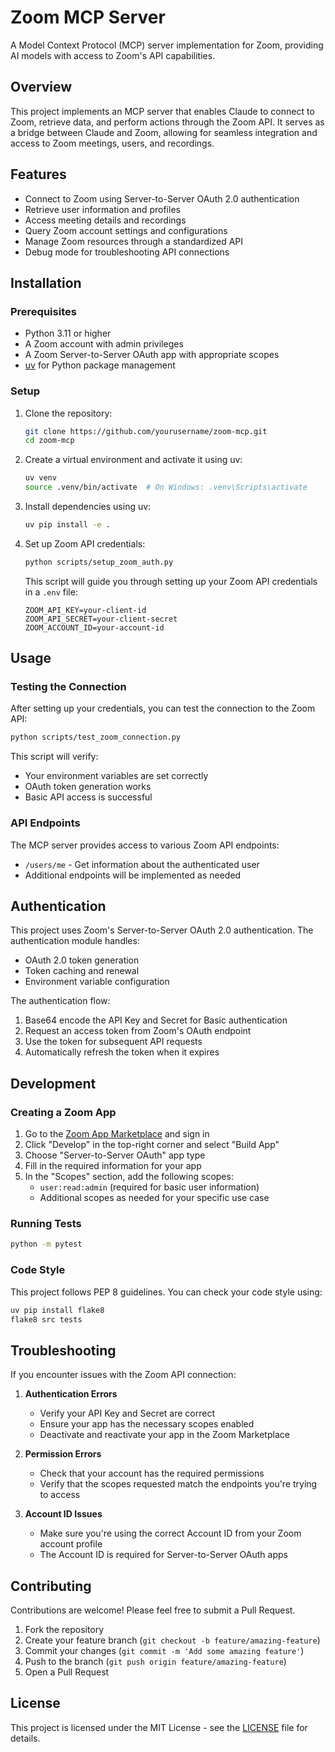 # Zoom MCP Server

A Model Context Protocol (MCP) server implementation for Zoom, providing AI models with access to Zoom's API capabilities.

## Overview

This project implements an MCP server that enables Claude to connect to Zoom, retrieve data, and perform actions through the Zoom API. It serves as a bridge between Claude and Zoom, allowing for seamless integration and access to Zoom meetings, users, and recordings.

## Features

- Connect to Zoom using Server-to-Server OAuth 2.0 authentication
- Retrieve user information and profiles
- Access meeting details and recordings
- Query Zoom account settings and configurations
- Manage Zoom resources through a standardized API
- Debug mode for troubleshooting API connections

## Installation

### Prerequisites

- Python 3.11 or higher
- A Zoom account with admin privileges
- A Zoom Server-to-Server OAuth app with appropriate scopes
- [uv](https://github.com/astral-sh/uv) for Python package management

### Setup

1. Clone the repository:
   ```bash
   git clone https://github.com/yourusername/zoom-mcp.git
   cd zoom-mcp
   ```

2. Create a virtual environment and activate it using uv:
   ```bash
   uv venv
   source .venv/bin/activate  # On Windows: .venv\Scripts\activate
   ```

3. Install dependencies using uv:
   ```bash
   uv pip install -e .
   ```

4. Set up Zoom API credentials:
   ```bash
   python scripts/setup_zoom_auth.py
   ```
   This script will guide you through setting up your Zoom API credentials in a `.env` file:
   ```
   ZOOM_API_KEY=your-client-id
   ZOOM_API_SECRET=your-client-secret
   ZOOM_ACCOUNT_ID=your-account-id
   ```

## Usage

### Testing the Connection

After setting up your credentials, you can test the connection to the Zoom API:

```bash
python scripts/test_zoom_connection.py
```

This script will verify:
- Your environment variables are set correctly
- OAuth token generation works
- Basic API access is successful

### API Endpoints

The MCP server provides access to various Zoom API endpoints:

- `/users/me` - Get information about the authenticated user
- Additional endpoints will be implemented as needed

## Authentication

This project uses Zoom's Server-to-Server OAuth 2.0 authentication. The authentication module handles:
- OAuth 2.0 token generation
- Token caching and renewal
- Environment variable configuration

The authentication flow:
1. Base64 encode the API Key and Secret for Basic authentication
2. Request an access token from Zoom's OAuth endpoint
3. Use the token for subsequent API requests
4. Automatically refresh the token when it expires

## Development

### Creating a Zoom App

1. Go to the [Zoom App Marketplace](https://marketplace.zoom.us/) and sign in
2. Click "Develop" in the top-right corner and select "Build App"
3. Choose "Server-to-Server OAuth" app type
4. Fill in the required information for your app
5. In the "Scopes" section, add the following scopes:
   - `user:read:admin` (required for basic user information)
   - Additional scopes as needed for your specific use case

### Running Tests
```bash
python -m pytest
```

### Code Style
This project follows PEP 8 guidelines. You can check your code style using:
```bash
uv pip install flake8
flake8 src tests
```

## Troubleshooting

If you encounter issues with the Zoom API connection:

1. **Authentication Errors**
   - Verify your API Key and Secret are correct
   - Ensure your app has the necessary scopes enabled
   - Deactivate and reactivate your app in the Zoom Marketplace

2. **Permission Errors**
   - Check that your account has the required permissions
   - Verify that the scopes requested match the endpoints you're trying to access

3. **Account ID Issues**
   - Make sure you're using the correct Account ID from your Zoom account profile
   - The Account ID is required for Server-to-Server OAuth apps

## Contributing

Contributions are welcome! Please feel free to submit a Pull Request.

1. Fork the repository
2. Create your feature branch (`git checkout -b feature/amazing-feature`)
3. Commit your changes (`git commit -m 'Add some amazing feature'`)
4. Push to the branch (`git push origin feature/amazing-feature`)
5. Open a Pull Request

## License

This project is licensed under the MIT License - see the [LICENSE](LICENSE) file for details. 